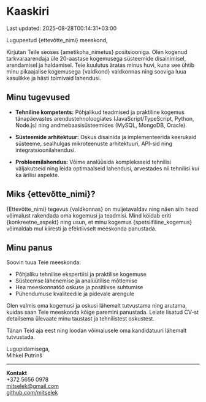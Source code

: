 # Kaaskiri

Last updated: 2025-08-28T00:14:31+03:00

Lugupeetud {ettevõtte_nimi} meeskond,

Kirjutan Teile seoses {ametikoha_nimetus} positsiooniga. Olen kogenud tarkvaraarendaja üle 20-aastase kogemusega süsteemide disainimisel, arendamisel ja haldamisel. Teie kuulutus äratas minus huvi, kuna see ühtib minu pikaajalise kogemusega {valdkond} valdkonnas ning sooviga luua kasulikke ja hästi toimivaid lahendusi.

## Minu tugevused

- **Tehniline kompetents:** Põhjalikud teadmised ja praktiline kogemus tänapäevastes arendustehnoloogiates (JavaScript/TypeScript, Python, Node.js) ning andmebaasisüsteemides (MySQL, MongoDB, Oracle).

- **Süsteemide arhitektuur:** Oskus disainida ja implementeerida keerukaid süsteeme, sealhulgas mikroteenuste arhitektuuri, API-sid ning integratsioonilahendusi.

- **Probleemilahendus:** Võime analüüsida kompleksseid tehnilisi väljakutseid ning leida optimaalseid lahendusi, arvestades nii tehnilisi kui ka ärilisi aspekte.

## Miks {ettevõtte_nimi}?

{Ettevõtte_nimi} tegevus {valdkonnas} on muljetavaldav ning näen siin head võimalust rakendada oma kogemusi ja teadmisi. Mind köidab eriti {konkreetne_aspekt} ning usun, et minu kogemus {spetsiifiline_kogemus} võimaldab mul kiiresti ja efektiivselt meeskonda panustada.

## Minu panus

Soovin tuua Teie meeskonda:

- Põhjaliku tehnilise ekspertiisi ja praktilise kogemuse
- Süsteemse lähenemise ja analüütilise mõtlemise
- Hea meeskonnatöö oskuse ja positiivse suhtumise
- Pühendumuse kvaliteedile ja pidevale arengule

Olen valmis oma kogemusi ja oskusi lähemalt tutvustama ning arutama, kuidas saan Teie meeskonda kõige paremini panustada. Leiate lisatud CV-st detailsema ülevaate minu taustast ja tehnilistest oskustest.

Tänan Teid aja eest ning loodan võimalusele oma kandidatuuri lähemalt tutvustada.

Lugupidamisega,  
Mihkel Putrinš

---

**Kontakt**  
+372 5656 0978  
[mitselek@gmail.com](mailto:mitselek@gmail.com)  
[github.com/mitselek](https://github.com/mitselek)
